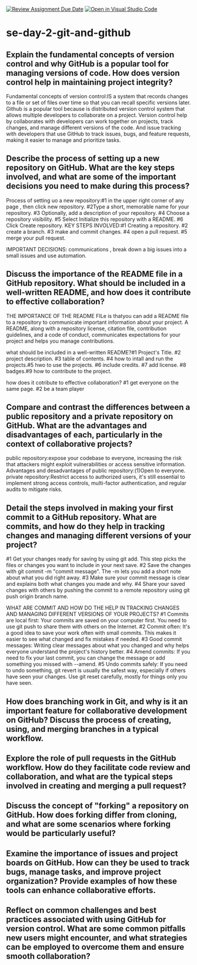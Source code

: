 [![Review Assignment Due Date](https://classroom.github.com/assets/deadline-readme-button-22041afd0340ce965d47ae6ef1cefeee28c7c493a6346c4f15d667ab976d596c.svg)](https://classroom.github.com/a/8wgCKhpZ)
[![Open in Visual Studio Code](https://classroom.github.com/assets/open-in-vscode-2e0aaae1b6195c2367325f4f02e2d04e9abb55f0b24a779b69b11b9e10269abc.svg)](https://classroom.github.com/online_ide?assignment_repo_id=18574566&assignment_repo_type=AssignmentRepo)
# se-day-2-git-and-github
## Explain the fundamental concepts of version control and why GitHub is a popular tool for managing versions of code. How does version control help in maintaining project integrity?
Fundamental concepts of version control:IS a system that records changes to a file or set of files over time so that you can recall specific versions later.
Github is a popular tool because is distributed version control system that allows multiple developers to collaborate on a project.
Version control help by collaborates with developers can work together on projects, track changes, and manage different versions of the code. And issue tracking with developers that use GitHub to track issues, bugs, and feature requests, making it easier to manage and prioritize tasks.

## Describe the process of setting up a new repository on GitHub. What are the key steps involved, and what are some of the important decisions you need to make during this process?
Process of setting uo  a new repository:#1 in the upper right corner of any page , then click new repository. #2Type a short, memorable name for your repository. #3 Optionally, add a description of your repository. #4 Choose a repository visibility. #5 Select Initialize this repository with a README. #6 Click Create repository.
KEY STEPS INVOLVED:#1 Creating a repository. #2 create a branch. #3 make and commit changes. #4 open a pull request. #5 merge your pull request.

IMPORTANT DECISIONS: communications , break down a big issues into a small issues and use automation.
## Discuss the importance of the README file in a GitHub repository. What should be included in a well-written README, and how does it contribute to effective collaboration?
THE IMPORTANCE OF THE README FILe is thatyou can add a README file to a repository to communicate important information about your project. A README, along with a repository license, citation file, contribution guidelines, and a code of conduct, communicates expectations for your project and helps you manage contributions.

what should be included in a well-written README?#1 Project's Title. #2 project description. #3  table of contents. #4 how to intall and run the projects.#5 hwo to use the projects. #6 include credits. #7 add license. #8 badges.#9 how to contribute to the project.

how does it cotribute to effective collaboration? #1 get everyone on the same page. #2 be a team player 
## Compare and contrast the differences between a public repository and a private repository on GitHub. What are the advantages and disadvantages of each, particularly in the context of collaborative projects?
public repository:expose your codebase to everyone, increasing the risk that attackers might exploit vulnerabilities or access sensitive information.
Advantages and desadvantages of public repository:(1)Open to everyone. 
private repository:Restrict access to authorized users, it's still essential to implement strong access controls, multi-factor authentication, and regular audits to mitigate risks.

## Detail the steps involved in making your first commit to a GitHub repository. What are commits, and how do they help in tracking changes and managing different versions of your project?
#1 Get your changes ready for saving by using git add. This step picks the files or changes you want to include in your next save.
#2 Save the changes with git commit -m "commit message". The -m lets you add a short note about what you did right away.
#3 Make sure your commit message is clear and explains both what changes you made and why.
#4 Share your saved changes with others by pushing the commit to a remote repository using git push origin branch name.

WHAT ARE COMMIT AND HOW DO THE HELP IN TRACKING CHANGES AND MANAGING DIFFERENT VERSIONS OF YOUR PROJECTS?
#1 Commits are local first: Your commits are saved on your computer first. You need to use git push to share them with others on the Internet.
#2 Commit often: It's a good idea to save your work often with small commits. This makes it easier to see what changed and fix mistakes if needed.
#3 Good commit messages: Writing clear messages about what you changed and why helps everyone understand the project's history better.
#4 Amend commits: If you need to fix your last commit, you can change the message or add something you missed with --amend.
#5 Undo commits safely: If you need to undo something, git revert is usually the safest way, especially if others have seen your changes. Use git reset carefully, mostly for things only you have seen.

## How does branching work in Git, and why is it an important feature for collaborative development on GitHub? Discuss the process of creating, using, and merging branches in a typical workflow.

## Explore the role of pull requests in the GitHub workflow. How do they facilitate code review and collaboration, and what are the typical steps involved in creating and merging a pull request?

## Discuss the concept of "forking" a repository on GitHub. How does forking differ from cloning, and what are some scenarios where forking would be particularly useful?

## Examine the importance of issues and project boards on GitHub. How can they be used to track bugs, manage tasks, and improve project organization? Provide examples of how these tools can enhance collaborative efforts.

## Reflect on common challenges and best practices associated with using GitHub for version control. What are some common pitfalls new users might encounter, and what strategies can be employed to overcome them and ensure smooth collaboration?
